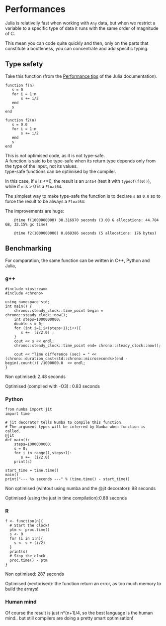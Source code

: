 # Performances 

Julia is relativelly fast when working with `Any` data, but when we restrict a variable to a specific type of data it runs with the same order of magnitude of C.

This mean you can code quite quickly and then, only on the parts that constitute a bootleness, you can concentrate and add specific typing.




## Type safety
Take this function (from the [Performance tips](http://docs.julialang.org/en/release-0.5/manual/performance-tips/) of the Julia documentation).

```
function f(n)
   s = 0
   for i = 1:n
       s += i/2
   end
   s
end
```

```
function f2(n)
   s = 0.0
   for i = 1:n
       s += i/2
   end
   s
end
```

This is not optimised code, as it is not type-safe.  
A function is said to be type-safe when its return type depends only from the type of the input, not its values.  
type-safe functions can be optimised by the compiler.

In this case, if `n` is <=0, the result is an `Int64` (test it with `typeof(f(0))`), while if `n` is > 0 is a `Float64`.

The simplest way to make type-safe the function is to declare `s` as `0.0` so to force the result to be always a `Float64`:



The improvements are huge: 

```
    @time f(1000000000) 38.316970 seconds (3.00 G allocations: 44.704 GB, 32.15% gc time)

    @time f2(1000000000) 0.869386 seconds (5 allocations: 176 bytes)
```

## Benchmarking

For comparation, the same function can be written in C++, Python and Julia, 



### g++

```
#include <iostream>
#include <chrono>

using namespace std;
int main() {
    chrono::steady_clock::time_point begin = chrono::steady_clock::now();
    int steps=1000000000;
    double s = 0;
    for (int i=1;i<(steps+1);i++){
       s +=  (i/2.0) ; 
    }
    cout << s << endl;
    chrono::steady_clock::time_point end= chrono::steady_clock::now();

    cout << "Time difference (sec) = " << (chrono::duration_cast<std::chrono::microseconds>(end - begin).count()) /1000000.0  << endl;
} 
```
Non optimised: 2.48 seconds

Optimised (compiled with -O3) : 0.83 seconds

### Python

```
from numba import jit
import time

# jit decorator tells Numba to compile this function.
# The argument types will be inferred by Numba when function is called.
@jit
def main():
    steps=1000000000;
    s = 0;
    for i in range(1,steps+1):
       s +=  (i/2.0)
    print(s)

start_time = time.time()
main()
print("--- %s seconds ---" % (time.time() - start_time))
```

Non optimised (wihtout using numba and the @jit decorator): 98 seconds

Optimised (using the just in time compilation):0.88 seconds

### R

```
f <- function(n){
  # Start the clock!
  ptm <- proc.time()
  s <- 0
  for (i in 1:n){
    s <- s + (i/2)
  }
  print(s)
  # Stop the clock
  proc.time() - ptm
} 
```
Non optimised: 287 seconds

Optimised (vectorised): the function return an error, as too much memory to build the arrays!

### Human mind

Of course the result is just n*(n+1)/4, so the best language is the human mind.. but still compilers are doing a pretty smart optimisation!

